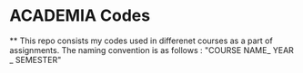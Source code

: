 # ACADEMIA Codes
** This repo consists my codes used in differenet courses as a part of assignments.
The naming convention is as follows : "COURSE NAME_ YEAR _ SEMESTER"
 
